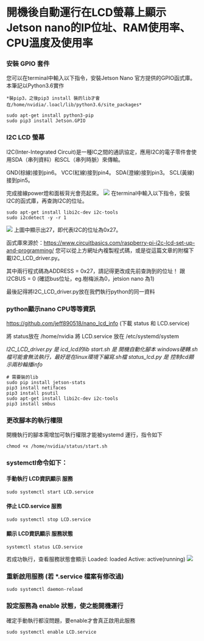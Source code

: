 # 開機後自動運行在LCD螢幕上顯示Jetson nano的IP位址、RAM使用率、CPU溫度及使用率

### 安裝 GPIO 套件
您可以在terminal中輸入以下指令，安裝Jetson Nano 官方提供的GPIO函式庫。
本筆記以Python3.6實作
```
*裝pip3，之後pip3 install 裝的lib才會在/home/nvidia/.loacl/lib/python3.6/site_packages*

sudo apt-get install python3-pip
sudo pip3 install Jetson.GPIO
```
### I2C LCD 螢幕
I2C(Inter-Integrated Circuit)是一種IC之間的通訊協定，應用I2C的電子零件會使用SDA（串列資料）和SCL（串列時脈）來傳輸。

GND(棕線)接到pin6。
VCC(紅線)接到pin4。
SDA(澄線)接到pin3。
SCL(黃線)接到pin5。

完成接線power燈和面板背光會亮起來。
![](https://i.imgur.com/w9VsmA7.jpg)
在terminal中輸入以下指令，安裝I2C的函式庫，再查詢I2C的位址。
```
sudo apt-get install libi2c-dev i2c-tools
sudo i2cdetect -y -r 1
```
![](https://i.imgur.com/eOIjOj3.png)
上圖中顯示出27，即代表I2C的位址為0x27。

函式庫來源於：https://www.circuitbasics.com/raspberry-pi-i2c-lcd-set-up-and-programming/
您可以從上方網址內複製程式碼，或是從這篇文章的附檔下載I2C_LCD_driver.py。

其中兩行程式碼為ADDRESS = 0x27，請記得更改成先前查詢到的位址！
跟I2CBUS = 0 (確認bus位址，eg.樹梅派為0，jetsion nano 為1)

最後記得將I2C_LCD_driver.py放在我們執行python的同一資料
### python顯示nano CPU等等資訊
https://github.com/jeff890518/nano_lcd_info
(下載 status 和 LCD.service)

將 status放在 /home/nvidia
將 LCD.service 放在 /etc/systemd/system

*I2C_LCD_driver.py 是 icd_lcd的lib*
*start.sh 是 開機自動化腳本* *windows硬轉.sh檔可能會無法執行，最好是在linux環境下編寫.sh檔*
*status_lcd.py 是 控制lcd顯示兩秒輪播info*
```
# 需要裝的lib
sudo pip install jetson-stats
pip3 install netifaces
pip3 install psutil
sudo apt-get install libi2c-dev i2c-tools
pip3 install smbus
```

### 更改腳本的執行權限
開機執行的腳本需增加可執行權限才能被systemd 運行，指令如下
```
chmod +x /home/nvidia/status/start.sh
```
### systemctl命令如下：

#### 手動執行 LCD資訊顯示 服務
```
sudo systemctl start LCD.service
```
#### 停止 LCD.service 服務
```
sudo systemctl stop LCD.service
```
#### 顯示 LCD資訊顯示 服務狀態
```
systemctl status LCD.service
```
若成功執行，查看服務狀態會顯示
Loaded: loaded
Active: active(running)
![](https://i.imgur.com/WAn8Sqb.png)
### 重新啟用服務 (若 *.service 檔案有修改過)
```
sudo systemctl daemon-reload
```
### 設定服務為 enable 狀態，使之能開機運行
確定手動執行都沒問題，要enable才會真正啟用此服務
```
sudo systemctl enable LCD.service
```
